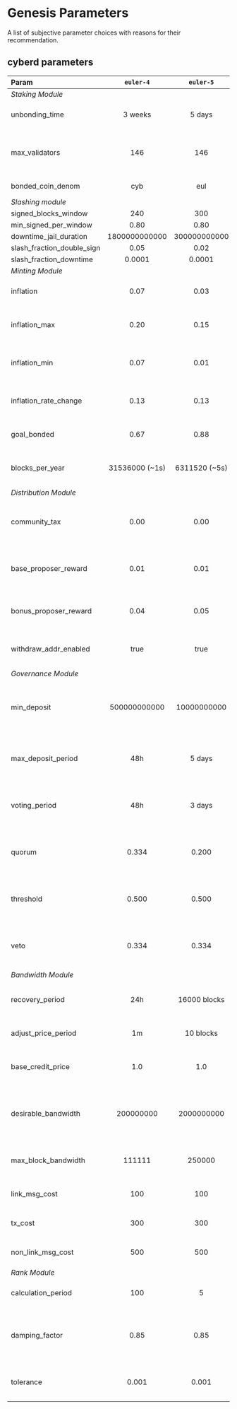 # Genesis Parameters

A list of subjective parameter choices with reasons for their recommendation.


## cyberd parameters

| Param                 | `euler-4`     | `euler-5`    | `cyber`      |    Notes                                         |
|:-----------------------|:---------------:|:--------------:|:--------------:|:-------------------------------------------:|
| *Staking Module*                                                                                                                  |
| unbonding_time        | 3 weeks       | 5 days      | 3 weeks      |Duration time for unbonding                                   |
| max_validators        | 146           | 146          | 146          |Maximum number of active validators set                      |
| bonded_coin_denom     | cyb           | eul          | cyb          |The bonded coin denom.                                        |
| *Slashing module* |
| signed_blocks_window | 240         | 300        | 240        | |
| min_signed_per_window | 0.80       | 0.80        | 0.80        | |
| downtime_jail_duration | 1800000000000| 300000000000|1800000000000| |
| slash_fraction_double_sign | 0.05| 0.02|0.05| |
| slash_fraction_downtime | 0.0001| 0.0001|0.0001| |
|*Minting Module*    |
| inflation             | 0.07          | 0.03         | 0.03         |The initial annual inflation rate                                |
| inflation_max         | 0.20          | 0.15         | 0.15         |The maximum annual inflation rate                                |
| inflation_min         | 0.07          | 0.01         | 0.01         |The minimum annual inflation rate                                |
| inflation_rate_change | 0.13          | 0.13         | 0.13         |The rate at which the inflation rate changes                     |
| goal_bonded           | 0.67          | 0.88         | 0.88         |A point of inflation change sign                           |
| blocks_per_year       |31536000 (~1s) |6311520 (~5s) |6311520 (~5s) |The rate at which the inflation rate changes                     |
|*Distribution Module*                                                                                                              |
| community_tax         | 0.00          | 0.00         | 0.00         |The tax on inflation to the community pool                           |
| base_proposer_reward  | 0.01          | 0.01         | 0.01         |% of inflation allocated to block proposer                   |
| bonus_proposer_reward | 0.04          | 0.05         | 0.05         |% of bonus for block proposer for precommits                 |
| withdraw_addr_enabled | true          | true         | true         |Changing reward withdrawal addresses                         |
|*Governance Module*                                                                                                                |
| min_deposit           | 500000000000  | 10000000000 | 500000000000 |The minimum deposit to bring a proposal up for a vote        |
| max_deposit_period    | 48h           | 5 days       | 1 week       |The duration at which a proposal can collect deposits        |
| voting_period         | 48h           | 3 days       | 1 week       |The duration at which a proposal can be voted upon           |
| quorum                | 0.334         | 0.200        | 0.334        |A minimum quorum of bonded stake for voting                  |
| threshold             | 0.500         | 0.500        | 0.500        |A minimum threshold for the voting proposal to pass             |
| veto                  | 0.334         | 0.334        | 0.334        |A minimun of voting stake for vetoing a proposal                 |
|*Bandwidth Module*                                                                                                                 |
| recovery_period       | 24h           | 16000 blocks          | 24h          |Full bandwidth recovery period                               |
| adjust_price_period   | 1m            | 10 blocks           | 1m           |How ofter the price is recalculated                              |
| base_credit_price     | 1.0           | 1.0          | 1.0          |The base bandwidth cost multiplier                           |
| desirable_bandwidth   | 200000000     | 2000000000    | 200000000    |The amount that all users on average can spend for recover period   |
| max_block_bandwidth   | 111111        | 250000       | 111111       |The maximum bandwidth in one block                        |
| link_msg_cost         | 100           | 100          | 100          |Link message cost                                            |
| tx_cost               | 300           | 300          | 300          |Transaction message cost                                     |
| non_link_msg_cost     | 500           | 500          | 500          |Non-link message cost                                        |
|*Rank Module*                                                                                                                      |
| calculation_period    | 100           | 5          | 100          |The window for rank calculation                              |
| damping_factor        | 0.85          | 0.85         | 0.85         |Link-through probability. Included to prevent sinks|
| tolerance             | 0.001         | 0.001        | 0.001        |Used  for  convergence  of PageRank vector                   |
